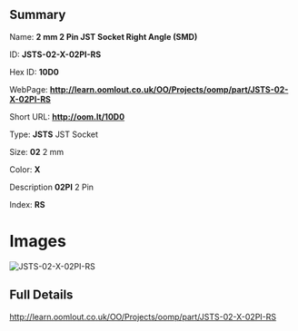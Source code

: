

## Summary
 
Name: __2 mm 2 Pin JST Socket Right Angle (SMD)__

ID: __JSTS-02-X-02PI-RS__

Hex ID: __10D0__

WebPage: __http://learn.oomlout.co.uk/OO/Projects/oomp/part/JSTS-02-X-02PI-RS__

Short URL: __http://oom.lt/10D0__


Type: __JSTS__ JST Socket 

Size: __02__ 2 mm 

Color: __X__  

Description __02PI__ 2 Pin 

Index: __RS__


# Images
![JSTS-02-X-02PI-RS](http://oomlout.com/oomp-gen/parts/JSTS-02-X-02PI-RS/JSTS-02-X-02PI-RS_420.jpg)



## Full Details

 http://learn.oomlout.co.uk/OO/Projects/oomp/part/JSTS-02-X-02PI-RS














